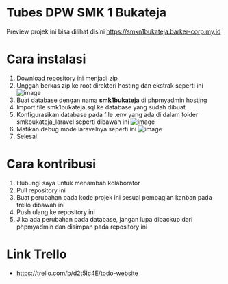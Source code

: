 # Tubes DPW SMK 1 Bukateja
Preview projek ini bisa dilihat disini https://smkn1bukateja.barker-corp.my.id
# Cara instalasi
1. Download repository ini menjadi zip 
2. Unggah berkas zip ke root direktori hosting dan ekstrak seperti ini
    ![image](https://user-images.githubusercontent.com/62453385/149340501-4ea7e5fa-95d1-450b-b5ba-f35dd74dd15d.png)
3. Buat database dengan nama <b>smk1bukateja</b> di phpmyadmin hosting
4. Import file smk1bukateja.sql ke database yang sudah dibuat
5. Konfigurasikan database pada file .env yang ada di dalam folder smkbukateja_laravel seperti dibawah ini
    ![image](https://user-images.githubusercontent.com/62453385/149340767-e16fa511-9bf0-46db-af43-46efb6a0fb3f.png)
6. Matikan debug mode laravelnya seperti ini
    ![image](https://user-images.githubusercontent.com/62453385/149340877-47e1eac6-2ffe-47e1-b424-1d7c372e1a98.png)
7. Selesai

# Cara kontribusi
1. Hubungi saya untuk menambah kolaborator
2. Pull repository ini
3. Buat perubahan pada kode projek ini sesuai pembagian kanban pada trello dibawah ini
4. Push ulang ke repository ini
5. Jika ada perubahan pada database, jangan lupa dibackup dari phpmyadmin dan disimpan pada repository ini

# Link Trello
- https://trello.com/b/d2t5Ic4E/todo-website
